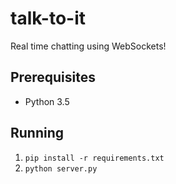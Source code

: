 # talk-to-it
Real time chatting using WebSockets!

## Prerequisites

- Python 3.5

## Running

1. `pip install -r requirements.txt`
2. `python server.py`
